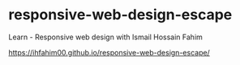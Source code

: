 # responsive-web-design-escape
Learn - Responsive web design with Ismail Hossain Fahim

https://ihfahim00.github.io/responsive-web-design-escape/

